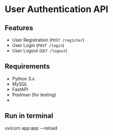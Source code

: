 # User Authentication API

## Features
- User Registration (`POST /register`)
- User Login (`POST /login`)
- User Logout (`GET /logout`)

## Requirements
- Python 3.x
- MySQL
- FastAPI
- Postman (for testing)
- 
## Run in terminal
uvicorn app:app --reload
